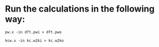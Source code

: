 # Run the calculations in the following way:

`pw.x -in dft.pwi > dft.pwo`

`kcw.x -in kc.w2ki > kc.w2ko`
